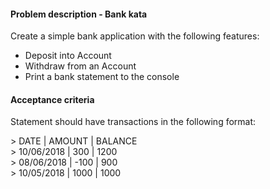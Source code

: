 #### Problem description - Bank kata

Create a simple bank application with the following features:

- Deposit into Account
- Withdraw from an Account
- Print a bank statement to the console

#### Acceptance criteria

Statement should have transactions in the following format:

\> DATE | AMOUNT | BALANCE  
\> 10/06/2018 | 300 | 1200  
\> 08/06/2018 | -100 | 900  
\> 10/05/2018 | 1000 | 1000  
